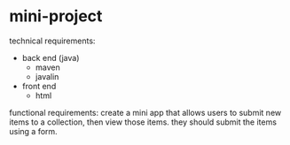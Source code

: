 # mini-project
technical requirements:
- back end (java)
    - maven
    - javalin
- front end
    - html

functional requirements:
create a mini app that allows users to submit new items to a collection, then view those items.
they should submit the items using a form.